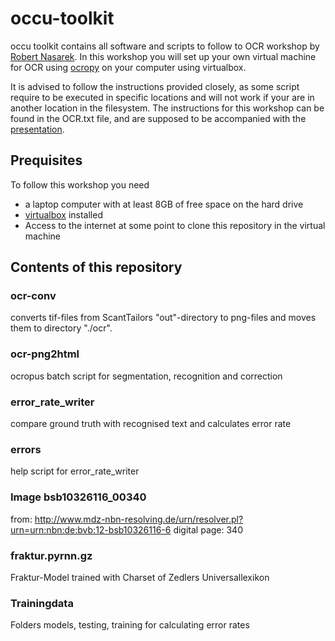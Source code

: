 # occu-toolkit

occu toolkit contains all software and scripts to follow to OCR workshop by [Robert Nasarek](https://github.com/rnsrk). In this workshop you will set up your own virtual machine for OCR using [ocropy](https://github.com/tmbdev/ocropy) on your computer using virtualbox.

It is advised to follow the instructions provided closely, as some script require to be executed in specific locations and will not work if your are in another location in the filesystem. The instructions for this workshop can be found in the OCR.txt file, and are supposed to be accompanied with the [presentation](https://prezi.com/p/xqwfolocpjy3/).

## Prequisites

To follow this workshop you need

* a laptop computer with at least 8GB of free space on the hard drive
* [virtualbox](https://www.virtualbox.org/) installed
* Access to the internet at some point to clone this repository in the virtual machine

## Contents of this repository

### ocr-conv

converts tif-files from ScantTailors "out"-directory to png-files and moves them to directory "./ocr".

### ocr-png2html

ocropus batch script for segmentation, recognition and correction

### error_rate_writer

compare ground truth with recognised text and calculates error rate

### errors

help script for error_rate_writer

### Image bsb10326116_00340

from:  http://www.mdz-nbn-resolving.de/urn/resolver.pl?urn=urn:nbn:de:bvb:12-bsb10326116-6 
digital page: 340 

### fraktur.pyrnn.gz

Fraktur-Model trained with Charset of Zedlers Universallexikon

### Trainingdata

Folders models, testing, training for calculating error rates


